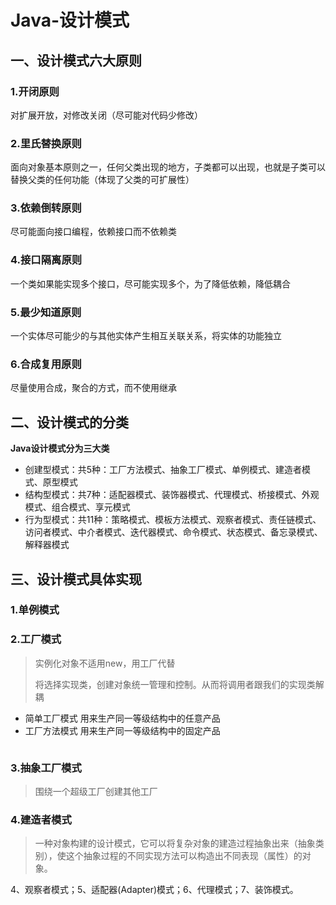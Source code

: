 # Java-设计模式

## 一、设计模式六大原则

### 1.开闭原则

 对扩展开放，对修改关闭（尽可能对代码少修改）

### 2.里氏替换原则

 面向对象基本原则之一，任何父类出现的地方，子类都可以出现，也就是子类可以替换父类的任何功能（体现了父类的可扩展性）

### 3.依赖倒转原则

 尽可能面向接口编程，依赖接口而不依赖类

### 4.接口隔离原则

 一个类如果能实现多个接口，尽可能实现多个，为了降低依赖，降低耦合

### 5.最少知道原则

 一个实体尽可能少的与其他实体产生相互关联关系，将实体的功能独立

### 6.合成复用原则

 尽量使用合成，聚合的方式，而不使用继承

## 二、设计模式的分类

**Java设计模式分为三大类**

- 创建型模式：共5种：工厂方法模式、抽象工厂模式、单例模式、建造者模式、原型模式
- 结构型模式：共7种：适配器模式、装饰器模式、代理模式、桥接模式、外观模式、组合模式、享元模式
- 行为型模式：共11种：策略模式、模板方法模式、观察者模式、责任链模式、访问者模式、中介者模式、迭代器模式、命令模式、状态模式、备忘录模式、解释器模式

## 三、设计模式具体实现

### 1.单例模式



### 2.工厂模式

> 实例化对象不适用new，用工厂代替
>
> 将选择实现类，创建对象统一管理和控制。从而将调用者跟我们的实现类解耦

- 简单工厂模式	用来生产同一等级结构中的任意产品
- 工厂方法模式        用来生产同一等级结构中的固定产品

```java

```

### 3.抽象工厂模式        

> 围绕一个超级工厂创建其他工厂



### 4.建造者模式

> 一种对象构建的设计模式，它可以将复杂对象的建造过程抽象出来（抽象类别），使这个抽象过程的不同实现方法可以构造出不同表现（属性）的对象。





4、观察者模式；5、适配器(Adapter)模式；6、代理模式；7、装饰模式。

